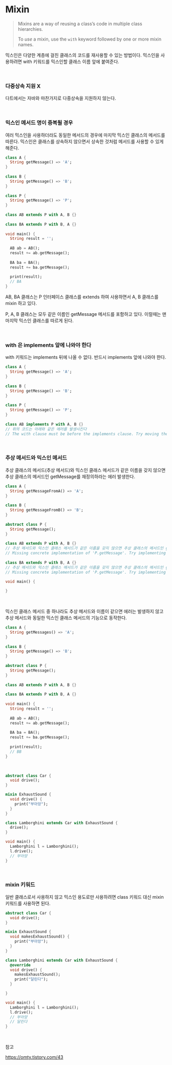 # Mixin

> Mixins are a way of reusing a class’s code in multiple class hierarchies.
>
> To *use* a mixin, use the `with` keyword followed by one or more mixin names.

믹스인은 다양한 계층에 걸친 클래스의 코드를 재사용할 수 있는 방법이다. 믹스인을 사용하려면 with 키워드를 믹스인할 클래스 이름 앞에 붙여준다.

<br>

### 다중상속 지원 X

다트에서는 자바와 마찬가지로 다중상속을 지원하지 않는다. 

<br>

### 믹스인 메서드 명이 중복될 경우

여러 믹스인을 사용하더라도 동일한 메서드의 경우에 마지막 믹스인 클래스의 메서드를 따른다. 믹스인은 클래스를 상속하지 않으면서 상속한 것처럼 메서드를 사용할 수 있게 해준다.

```dart
class A {
  String getMessage() => 'A';
}
 
class B {
  String getMessage() => 'B';
}
 
class P {
  String getMessage() => 'P';
}
 
class AB extends P with A, B {}
 
class BA extends P with B, A {}
 
void main() {
  String result = '';
 
  AB ab = AB();
  result += ab.getMessage();
 
  BA ba = BA();
  result += ba.getMessage();
 
  print(result);
  // BA
}
```

AB, BA 클래스는 P 인터페이스 클래스를 extends 하여 사용하면서 A, B 클래스를 mixin 하고 있다.

P, A, B 클래스는 모두 같은 이름인 getMessage 메서드를 포함하고 있다. 이럴때는 맨 마지막 믹스인 클래스를 따르게 된다.

<br>

### with 은 implements 앞에 나와야 한다

with 키워드는 implements 뒤에 나올 수 없다. 반드시 implements 앞에 나와야 한다.

```dart
class A {
  String getMessage() => 'A';
}
 
class B {
  String getMessage() => 'B';
}
 
class P {
  String getMessage() => 'P';
}
 
class AB implements P with A, B {}
// 위의 코드는 아래와 같은 에러를 발생시킨다
// The with clause must be before the implements clause. Try moving the with clause before the implements clause.
```

<br>

### 추상 메서드와 믹스인 메서드

추상 클래스의 메서드(추상 메서드)와 믹스인 클래스 메서드가 같은 이름을 갖지 않으면 추상 클래스의 메서드인 getMessage를 재정의하라는 에러 발생한다.

```dart
class A {
  String getMessageFromA() => 'A';
}
 
class B {
  String getMessageFromB() => 'B';
}
 
abstract class P {
  String getMessage();
}
 
class AB extends P with A, B {}
// 추상 메서드와 믹스인 클래스 메서드가 같은 이름을 갖지 않으면 추상 클래스의 메서드인 getMessage를 재정의하라는 에러 발생한다.
// Missing concrete implementation of 'P.getMessage'. Try implementing the missing method, or make the class abstract.
 
class BA extends P with B, A {}
// 추상 메서드와 믹스인 클래스 메서드가 같은 이름을 갖지 않으면 추상 클래스의 메서드인 getMessage를 재정의하라는 에러 발생한다.
// Missing concrete implementation of 'P.getMessage'. Try implementing the missing method, or make the class abstract.
 
void main() {

}
```

<br>

믹스인 클래스 메서드 중 하나라도 추상 메서드와 이름이 같으면 에러는 발생하지 않고 추상 메서드와 동일한 믹스인 클래스 메서드의 기능으로 동작한다.

```dart
class A {
  String getMessages() => 'A';
}
 
class B {
  String getMessage() => 'B';
}
 
abstract class P {
  String getMessage();
}
 
class AB extends P with A, B {}
 
class BA extends P with B, A {}
 
void main() {
  String result = '';
 
  AB ab = AB();
  result += ab.getMessage();
 
  BA ba = BA();
  result += ba.getMessage();
 
  print(result);
  // BB
}
```

<br>

```dart
abstract class Car {
  void drive();
}

mixin ExhaustSound {
  void drive() {
    print("부아앙");
  }
}

class Lamborghini extends Car with ExhaustSound {
  drive();
}

void main() {
  Lamborghini l = Lamborghini();
  l.drive();
  // 부아앙
}
```

<br>

### mixin 키워드

일반 클래스로서 사용하지 않고 믹스인 용도로만 사용하려면 class 키워드 대신 mixin 키워드를 사용하면 된다.

```dart
abstract class Car {
  void drive();
}

mixin ExhaustSound {
  void makesExhaustSound() {
    print("부아앙");
  }
}

class Lamborghini extends Car with ExhaustSound {
  @override
  void drive() {
    makesExhaustSound();
    print("달린다");
  }

}

void main() {
  Lamborghini l = Lamborghini();
  l.drive();
  // 부아앙
  // 달린다
}
```

<br>

참고

https://omty.tistory.com/43
